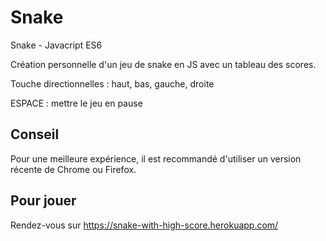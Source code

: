 # Snake
Snake - Javacript ES6

Création personnelle d'un jeu de snake en JS avec un tableau des scores.

Touche directionnelles : haut, bas, gauche, droite

ESPACE : mettre le jeu en pause

## Conseil

Pour une meilleure expérience, il est recommandé d'utiliser un version récente de Chrome ou Firefox.

## Pour jouer

Rendez-vous sur https://snake-with-high-score.herokuapp.com/